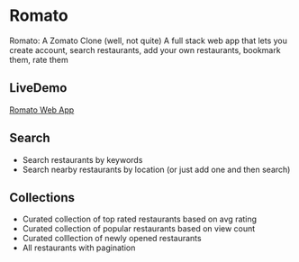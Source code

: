# Romato

Romato: A Zomato Clone (well, not quite)
A full stack web app that lets you create account, search restaurants, add your own restaurants, bookmark them, rate them

## LiveDemo
  [Romato Web App](https://romato.glitch.me/)


## Search
  - Search restaurants by keywords
  - Search nearby restaurants by location (or just add one and then search)

## Collections

 - Curated collection of top rated restaurants based on avg rating
 - Curated collection of popular restaurants based on view count
 - Curated colllection of newly opened restaurants 
 - All restaurants with pagination
